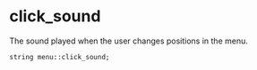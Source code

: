 # click_sound
The sound played when the user changes positions in the menu.

`string menu::click_sound;`
